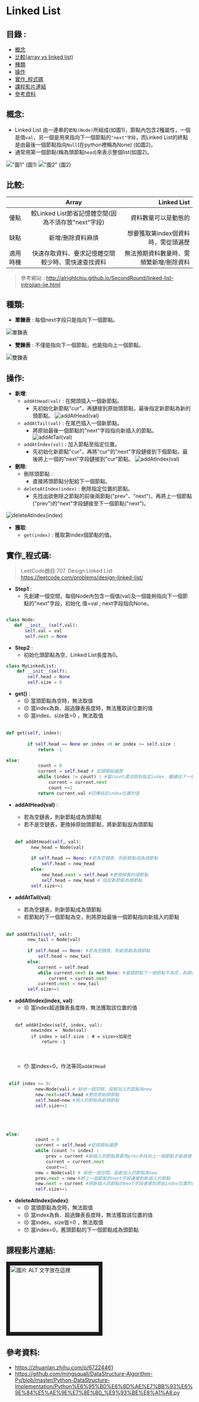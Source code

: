 Linked List
===========

目錄 :
----
* [概念](#概念)
* [比較(array vs linked list)](#比較)
* [種類](#種類)
* [操作](#操作)
* [實作_程式碼](#實作_程式碼)
* [課程影片連結](#課程影片連結)
* [參考資料](#參考資料)


概念:
----------
* Linked List 由一連串的`節點(Node)`所組成(如圖1)，節點內包含2種屬性，一個是值`val`，另一個是用來指向下一個節點的`"next"字段`，而Linked List的終點是由最後一個節點指向`Null`(在python裡稱為None) (如圖2)。
* 通常用第一個節點(稱為頭節點`head`)來表示整個list(如圖2)。

!["圖1"](https://encrypted-tbn0.gstatic.com/images?q=tbn:ANd9GcSbacWqDUZF7k2rLFZ7zEiExPJwZi1t7un2j4vzLD1OUw-sAxbL)
                                                    (圖1)
!["圖2"](https://www.educative.io/api/edpresso/shot/5077575695073280/image/5192456339456000)
                                                    (圖2)
                                                    
比較:
-------


|         | Array         | Linked List  |
| ------------- |:-------------:| ------------:|
| 優點        | 較Linked List節省記憶體空間(因為不須存放"next"字段)      | 資料數量可以是動態的 |
| 缺點        | 新增/刪除資料麻煩      |   想要獲取第index個資料時，需從頭遍歷 |
| 適用時機      | 快速存取資料、要求記憶體空間較少時、需快速查找資料      |    無法預期資料數量時、需頻繁新增/刪除資料 |

> 參考網站 : <http://alrightchiu.github.io/SecondRound/linked-list-introjian-jie.html>                                  



種類:
----
* **單鍊表** : 每個next字段只能指向下一個節點。

![單鍊表](https://encrypted-tbn0.gstatic.com/images?q=tbn:ANd9GcQT7W2t4dyOdJEj8syMSBP5wW735MiFQDO_YvyWCLzAkkepGgqzPg)

* **雙鍊表** : 不僅能指向下一個節點，也能指向上一個節點。 

![雙鍊表](https://encrypted-tbn0.gstatic.com/images?q=tbn:ANd9GcT2yUB3OTZGPDIxOKkyhnvFegOUWlOiTkVa2FF5TBVje0MO9KJJ)

操作:
-----
* **新增**:
  * `addAtHead(val)` : 在開頭插入一個新節點。
    * 先初始化新節點"cur"，再鏈接到原始頭節點，最後指定新節點為新的頭節點。
![addAtHead(val)](https://encrypted-tbn0.gstatic.com/images?q=tbn:ANd9GcTOklNYxob32iTCZI6krucJlwBaM4oM6kjMQDQVLnGtTlrGWdx6)
  * `addAtTail(val)` : 在尾巴插入一個新節點。 
    * 將原始最後一個節點的"next"字段指向新插入的節點。
![addAtTail(val)](https://encrypted-tbn0.gstatic.com/images?q=tbn:ANd9GcSt1rJEqml2X8BIrgJvSvLEIZpGL9GZI3Xi2mW1vMlirwWrqO8Teg)
  * `addAtIndex(val)` : 加入節點至指定位置。
    * 先初始化新節點"cur"，再將"cur"的"next"字段鏈接到下個節點，最後將上一個的"next"字段鏈接到"cur"節點。
![addAtIndex(val)](https://encrypted-tbn0.gstatic.com/images?q=tbn:ANd9GcR-HvbIQI4REEp9JNN-NMneepAGxlIi72_yL6VpnFkdx9d-UPhR6w)
* **刪除**:
  * 刪除頭節點 :
    * 直接將頭節點分配給下一個節點。
   * `deleteAtIndex(index)` : 刪除指定位置的節點。
     * 先找出欲刪除之節點的前後兩節點("prev"、"next")，再將上一個節點("prev")的"next"字段鏈接至下一個節點("next")。    
     
![deleteAtIndex(index)](https://encrypted-tbn0.gstatic.com/images?q=tbn:ANd9GcQySzkHK0il6rWEWBSSDpe8YRuUnZeSnse2FMpBUv9u8NrnTfgf7g)

* **獲取**:
  * `get(index)` : 獲取第index個節點的值。
  
實作_程式碼:
-----
> LeetCode題目:707. Design Linked List <https://leetcode.com/problems/design-linked-list/>

* **Step1** :
  * 先創建一個空間，每個Node內包含一個值(val)及一個能夠指向下一個節點的"next"字段，初始化 值=val ; next字段指向None。
 
 ```python
 
 class Node: 
    def __init__ (self,val): 
        self.val = val 
        self.next = None 
``` 
 
* **Step2** :
  * 初始化頭節點為空、Linked List長度為0。
  
```python
class MyLinkedList:
    def __init__(self): 
        self.head = None 
        self.size = 0 
```
* **get()** : 
  * :persevere: 當頭節點為空時，無法取值
  * :persevere: 當index為負、超過鍊表長度時，無法獲取該位置的值
  * :persevere: 當index、size皆=0 ，無法取值
<br></br>
```python
def get(self, index):
        
        if self.head == None or index <0 or index >= self.size :
            return -1
```
```python
else:
            count = 0
            current = self.head # 從頭開始遍歷
            while (index != count) : #當count還沒跑到指定index，繼續往下一個節點前進
                current = current.next
                count +=1
            return current.val #回傳指定index位置的值
```


* **addAtHead(val)** :
  * 若為空鏈表，則新節點成為頭節點
  * 若不是空鏈表，更換掉原始頭節點，將新節點設為頭節點
 <br></br> 
  ```python 
  def addAtHead(self, val):
        new_head = Node(val)
        
        if self.head == None: #若為空鏈表，則新節點成為頭節點
            self.head = new_head
        else:
            new_head.next = self.head #更換掉舊的頭節點
            self.head = new_head # 指定新節點為頭節點
        self.size+=1
  ```
  
* **addAtTail(val)**:
  * 若為空鏈表，則新節點成為頭節點
  * 若節點的下一個節點為空，則將原始最後一個節點指向新插入的節點
<br></br>
```python
def addAtTail(self, val):
        new_tail = Node(val)
        
        if self.head == None: #若為空鏈表，則新節點為頭節點
            self.head = new_tail
        else:
            current = self.head
            while current.next is not None: #當頭節點下一個節點不為空，則將原始最後一個節點的字段指向新插入的節點
                current = current.next 
            current.next = new_tail 
        self.size+=1
```

* **addAtIndex(index, val)**:
  * :persevere: 當index超過鍊表長度時，無法獲取該位置的值
  <br></br>
  ```
  def addAtIndex(self, index, val):
        newindex =  Node(val)
        if index > self.size : # = size>>加尾巴
            return -1
  ```
  <br></br>
  * :hushed: 當index=0，作法等同`addAtHead`
  <br></br>
  
 ```python
  elif index <= 0:
            new=Node(val) # 給他一個空間，設新加入的節點為new
            new.next=self.head #更改原始頭節點
            self.head=new #插入的節點為新頭節點
            self.size+=1
 ```        
<br></br>      
 ```python
 else:
            count = 0
            current = self.head #從頭開始遍歷
            while (count != index) :
                prev = current #新插入的節點需要用prev來找到上一個節點才能連接
                current = current.next
                count+=1
            new = Node(val) # 給他一個空間，設新加入的節點為new
            prev.next = new #將上一個節點的next字段連接到新插入的節點
            new.next = current #將新插入的節點的next字段連接到原始index位置的節點
            self.size+=1
 ```
 
      
* **deleteAtIndex(index)**:
  * :persevere: 當頭節點為空時，無法取值
  * :persevere: 當index為負、超過鍊表長度時，無法獲取該位置的值
  * :persevere: 當index、size皆=0 ，無法取值 
  * :hushed: 當index=0，舊頭節點的下一個節點成為頭節點

課程影片連結:
----
<a href="http://www.youtube.com/watch?feature=player_embedded&v=WwfhLC16bis&feature=youtu.be
" target="_blank"><img src="http://img.youtube.com/vi/WwfhLC16bis&feature=youtu.be/0.jpg" 
alt="圖片 ALT 文字放在這裡" width="240" height="180" border="10" /></a>

參考資料:
--------
* https://zhuanlan.zhihu.com/p/67224461
* https://github.com/mingsquall/DataStructure-Algorithm-Py/blob/master/Python-DataStructure-Implementation/Python%E6%95%B0%E6%8D%AE%E7%BB%93%E6%9E%84%E5%AE%9E%E7%8E%B0_%E9%93%BE%E8%A1%A8.py
